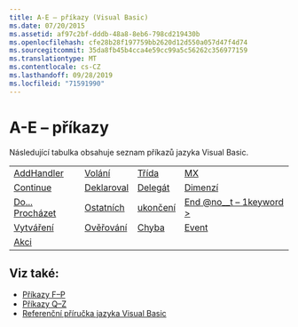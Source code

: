 ```yaml
---
title: A-E – příkazy (Visual Basic)
ms.date: 07/20/2015
ms.assetid: af97c2bf-dddb-48a8-8eb6-798cd219430b
ms.openlocfilehash: cfe28b28f197759bb2620d12d550a057d47f4d74
ms.sourcegitcommit: 35da8fb45b4cca4e59cc99a5c56262c356977159
ms.translationtype: MT
ms.contentlocale: cs-CZ
ms.lasthandoff: 09/28/2019
ms.locfileid: "71591990"
---
```

# <a name="a-e-statements"></a>A-E – příkazy
Následující tabulka obsahuje seznam příkazů jazyka Visual Basic.  
  
|||||  
|---|---|---|---|  
|[AddHandler](addhandler-statement.md)|[Volání](call-statement.md)|[Třída](class-statement.md)|[MX](const-statement.md)|  
|[Continue](continue-statement.md)|[Deklaroval](declare-statement.md)|[Delegát](delegate-statement.md)|[Dimenzí](dim-statement.md)|  
|[Do... Procházet](do-loop-statement.md)|[Ostatních](else-statement.md)|[ukončení](end-statement.md)|[End @no__t – 1keyword >](end-keyword-statement.md)|  
|[Vytváření](enum-statement.md)|[Ověřování](erase-statement.md)|[Chyba](error-statement.md)|[Event](event-statement.md)|  
|[Akci](exit-statement.md)||||  
  
## <a name="see-also"></a>Viz také:

- [Příkazy F–P](f-p-statements.md)
- [Příkazy Q–Z](q-z-statements.md)
- [Referenční příručka jazyka Visual Basic](../index.md)
